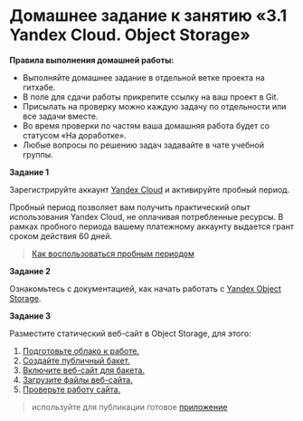 # Домашнее задание к занятию «3.1 Yandex Cloud. Object Storage»

**Правила выполнения домашней работы:**
* Выполняйте домашнее задание в отдельной ветке проекта на гитхабе.
* В поле для сдачи работы прикрепите ссылку на ваш проект в Git.
* Присылать на проверку можно каждую задачу по отдельности или все задачи вместе.
* Во время проверки по частям ваша домашняя работа будет со статусом «На доработке».
* Любые вопросы по решению задач задавайте в чате учебной группы.

**Задание 1**

Зарегистрируйте аккаунт [Yandex Cloud](https://cloud.yandex.ru/) и активируйте пробный период.

Пробный период позволяет вам получить практический опыт использования Yandex Cloud, не оплачивая потребленные ресурсы.
В рамках пробного периода вашему платежному аккаунту выдается грант сроком действия 60 дней.

> [Как воспользоваться пробным периодом](https://cloud.yandex.ru/docs/free-trial/concepts/quickstart)

**Задание 2**

Ознакомьтесь с документацией, как начать работать с [Yandex Object Storage](https://cloud.yandex.ru/docs/storage/quickstart).

**Задание 3**

Разместите статический веб-сайт в Object Storage, для этого:

1. [Подготовьте облако к работе.](https://cloud.yandex.ru/docs/tutorials/web/static#before-you-begin)
1. [Создайте публичный бакет.](https://cloud.yandex.ru/docs/tutorials/web/static#create-public-bucket)
1. [Включите веб-сайт для бакета.](https://cloud.yandex.ru/docs/tutorials/web/static#turn-on-hosting)
1. [Загрузите файлы веб-сайта.](https://cloud.yandex.ru/docs/tutorials/web/static#upload-files)
1. [Проверьте работу сайта.](https://cloud.yandex.ru/docs/tutorials/web/static#test-site)

> используйте для публикации готовое [приложение](app)
